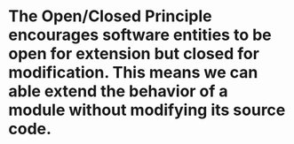 # The Open/Closed Principle encourages software entities to be open for extension but closed for modification. This means we can able extend the behavior of a module without modifying its source code.